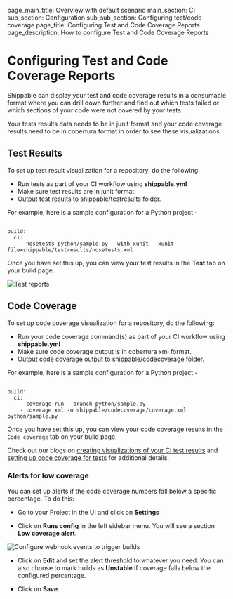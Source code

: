 page_main_title: Overview with default scenario
main_section: CI
sub_section: Configuration
sub_sub_section: Configuring test/code coverage
page_title:  Configuring Test and Code Coverage Reports
page_description: How to configure Test and Code Coverage Reports

# Configuring Test and Code Coverage Reports

Shippable can display your test and code coverage results in a consumable format where you can drill down further and find out which tests failed or which sections of your code were not covered by your tests.

Your tests results data needs to be in junit format and your code coverage results need to be in cobertura format in order to see these visualizations.

## Test Results

To set up test result visualization for a repository, do the following:

- Run tests as part of your CI workflow using **shippable.yml**
- Make sure test results are in junit format.
- Output test results to shippable/testresults folder.

For example, here is a sample configuration for a Python project -

```

build:
  ci:
    - nosetests python/sample.py --with-xunit --xunit-file=shippable/testresults/nosetests.xml

```

Once you have set this up, you can view your test results in the **Test** tab on your build page.

<img src="../../images/ci/view-test-report.png" alt="Test reports">


## Code Coverage

To set up code coverage visualization for a repository, do the following:

- Run your code coverage command(s) as part of your CI workflow using **shippable.yml**
- Make sure code coverage output is in cobertura xml format.
- Output code coverage output to shippable/codecoverage folder.

For example, here is a sample configuration for a Python project -

```

build:
  ci:  
    - coverage run --branch python/sample.py
    - coverage xml -o shippable/codecoverage/coverage.xml python/sample.py

```

Once you have set this up, you can view your code coverage results in the `Code coverage` tab on your build page.

Check out our blogs on [creating visualizations of your CI test results](http://blog.shippable.com/setting-up-continuous-integration-test-result-visualization) and [setting up code coverage for tests](http://blog.shippable.com/setting-up-code-coverage-visualization-for-tests-in-ci) for additional details.

### Alerts for low coverage

You can set up alerts if the code coverage numbers fall below a specific percentage. To do this:

- Go to your Project in the UI and click on **Settings**

- Click on **Runs config** in the left sidebar menu. You will see a section **Low coverage alert**.

<img src="/images/ci/low-coverage-alert.png" alt="Configure webhook events to trigger builds">

- Click on **Edit** and set the alert threshold to whatever you need. You can also choose to mark builds as **Unstable** if coverage falls below the configured percentage.

- Click on **Save**.

